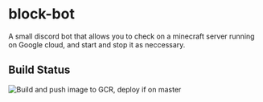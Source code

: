 # block-bot
A small discord bot that allows you to check on a minecraft server running on Google cloud, and start and stop it as neccessary.

## Build Status

![Build and push image to GCR, deploy if on master](https://github.com/mtbdeano/block-bot/workflows/Build%20and%20push%20image%20to%20GCR,%20deploy%20if%20on%20master/badge.svg)
